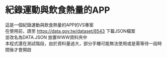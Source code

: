 # 紀錄運動與飲食熱量的APP
這是一個紀錄運動與飲食熱量的APP的VS專案<br>
在使用前，請至 https://data.gov.tw/dataset/8543 下載JSON檔案<br>
並改名為DATA.JSON 放置WWW資料夾中<br>
本程式還在測試階段，由於資料量過大，部分手機可能無法使用或是需等待一段時間後才會開啟
